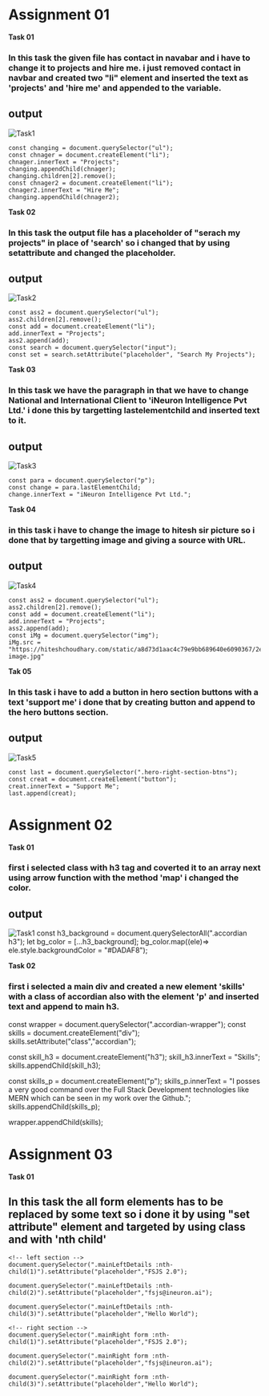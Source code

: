 # Assignment 01
**Task 01**

### In this task the given file has contact in navabar and i have to change it to projects and hire me. i just removed contact in navbar and created two "li" element and inserted the text as 'projects' and 'hire me' and appended to the variable.
 
 ## output

![Task1](./firstAssignmentImage/task1Output.png)

```
const changing = document.querySelector("ul");
const chnager = document.createElement("li");
chnager.innerText = "Projects";
changing.appendChild(chnager);
changing.children[2].remove();
const chnager2 = document.createElement("li");
chnager2.innerText = "Hire Me";
changing.appendChild(chnager2);
```


**Task 02**

### In this task the output file has a placeholder of "serach my projects" in place of 'search' so i changed that by using setattribute and changed the placeholder.

 ## output

![Task2](./firstAssignmentImage/task2Output.png)

```
const ass2 = document.querySelector("ul");
ass2.children[2].remove();
const add = document.createElement("li");
add.innerText = "Projects";
ass2.append(add);
const search = document.querySelector("input");
const set = search.setAttribute("placeholder", "Search My Projects");
```

**Task 03**

### In this task we have the paragraph in that we have to change National and International Client to 'iNeuron Intelligence Pvt Ltd.' i done this by targetting lastelementchild and inserted text to it.

 ## output

![Task3](./firstAssignmentImage/task3Output.png)

``` 
const para = document.querySelector("p");
const change = para.lastElementChild;
change.innerText = "iNeuron Intelligence Pvt Ltd.";
```

**Task 04**

### in this task i have to change the image to hitesh sir picture so i done that by targetting image and giving a source with URL.

 ## output

![Task4](./firstAssignmentImage/task4Output.png)

```
const ass2 = document.querySelector("ul");
ass2.children[2].remove();
const add = document.createElement("li");
add.innerText = "Projects";
ass2.append(add);
const iMg = document.querySelector("img");
iMg.src = "https://hiteshchoudhary.com/static/a8d73d1aac4c79e9bb689640e6090367/2eaab/person-image.jpg"
```

**Tak 05**

### In this task i have to add a button in hero section buttons with a text 'support me' i done that by creating button and append to the hero buttons section. 

 ## output

![Task5](./firstAssignmentImage/task5Output.png)

```
const last = document.querySelector(".hero-right-section-btns");
const creat = document.createElement("button");
creat.innerText = "Support Me";
last.append(creat);
```
# Assignment 02

**Task 01**
### first i selected class with h3 tag and coverted it to an array next using arrow function with the method 'map' i changed the color. 

## output

![Task1](./secondAssignmentImage/task1Output.png)
const h3_background = document.querySelectorAll(".accordian h3"); 
let bg_color = [...h3_background];
bg_color.map((ele)=> ele.style.backgroundColor = "#DADAF8");


**Task 02**

### first i selected a main div and created a new element 'skills' with a class of accordian  also with the element 'p' and inserted text and append to main h3.

const wrapper = document.querySelector(".accordian-wrapper");
const skills = document.createElement("div");
skills.setAttribute("class","accordian");

const skill_h3 = document.createElement("h3");
skill_h3.innerText = "Skills";
skills.appendChild(skill_h3);

const skills_p = document.createElement("p");
skills_p.innerText = "I posses a very good command over the Full Stack Development technologies like MERN which can be seen in my work over the Github.";
skills.appendChild(skills_p);

wrapper.appendChild(skills);


# Assignment 03

**Task 01**

## In this task the all form elements has to be replaced by some text so i done it by using "set attribute" element and targeted by using class and with 'nth child'

```
<!-- left section -->
document.querySelector(".mainLeftDetails :nth-child(1)").setAttribute("placeholder","FSJS 2.0");

document.querySelector(".mainLeftDetails :nth-child(2)").setAttribute("placeholder","fsjs@ineuron.ai");

document.querySelector(".mainLeftDetails :nth-child(3)").setAttribute("placeholder","Hello World");

<!-- right section -->
document.querySelector(".mainRight form :nth-child(1)").setAttribute("placeholder","FSJS 2.0");

document.querySelector(".mainRight form :nth-child(2)").setAttribute("placeholder","fsjs@ineuron.ai");

document.querySelector(".mainRight form :nth-child(3)").setAttribute("placeholder","Hello World");

```

